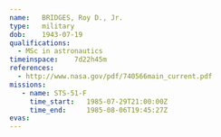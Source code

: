 ```yaml
---
name:	BRIDGES, Roy D., Jr.
type:	military
dob:	1943-07-19
qualifications:
  - MSc in astronautics
timeinspace:	7d22h45m
references:
  - http://www.nasa.gov/pdf/740566main_current.pdf
missions:
   - name: STS-51-F
     time_start:   1985-07-29T21:00:00Z
     time_end:     1985-08-06T19:45:27Z
evas:
---
```

